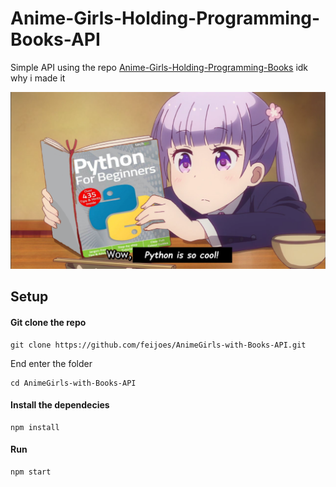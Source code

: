 # Anime-Girls-Holding-Programming-Books-API

Simple API using the repo [Anime-Girls-Holding-Programming-Books](https://github.com/cat-milk/Anime-Girls-Holding-Programming-Books) idk why i made it


![Alt text](./Images/Python/Aoba_Suzukaze_techgo_Python_For_Beginners.png)


## Setup

#### Git clone the repo
    git clone https://github.com/feijoes/AnimeGirls-with-Books-API.git
End enter the folder

    cd AnimeGirls-with-Books-API
#### Install the dependecies
    npm install
#### Run 
    npm start

    

